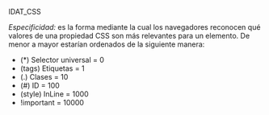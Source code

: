 IDAT_CSS

_Especificidad:_ es la forma mediante la cual los navegadores reconocen qué valores de una propiedad CSS son más relevantes para un elemento.
De menor a mayor estarían ordenados de la siguiente manera:

- (\*) Selector universal = 0
- (tags) Etiquetas = 1
- (.) Clases = 10
- (#) ID = 100
- (style) InLine = 1000
- !important = 10000

